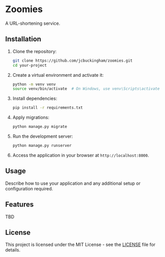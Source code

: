 # Zoomies

A URL-shortening service.  

## Installation

1. Clone the repository:

    ```bash
    git clone https://github.com/jcbuckingham/zoomies.git
    cd your-project
    ```

2. Create a virtual environment and activate it:

    ```bash
    python -m venv venv
    source venv/bin/activate  # On Windows, use venv\Scripts\activate
    ```

3. Install dependencies:

    ```bash
    pip install -r requirements.txt
    ```

4. Apply migrations:

    ```bash
    python manage.py migrate
    ```

5. Run the development server:

    ```bash
    python manage.py runserver
    ```

6. Access the application in your browser at `http://localhost:8000`.

## Usage

Describe how to use your application and any additional setup or configuration required.

## Features

TBD

## License

This project is licensed under the MIT License - see the [LICENSE](LICENSE) file for details.


